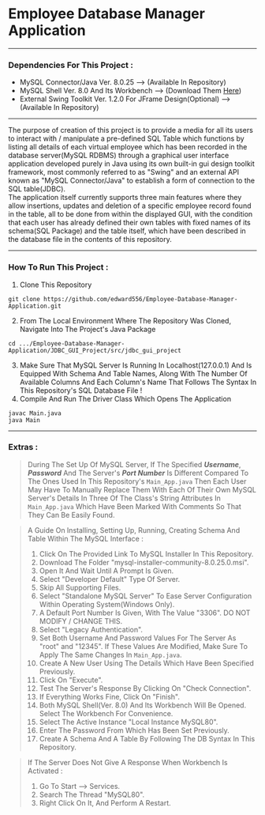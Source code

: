 # Employee Database Manager Application
<hr>

### Dependencies For This Project :
- MySQL Connector/Java Ver. 8.0.25                              --> (Available In Repository)
- MySQL Shell Ver. 8.0 And Its Workbench                        --> (Download Them [Here](https://dev.mysql.com/downloads/installer/))
- External Swing Toolkit Ver. 1.2.0 For JFrame Design(Optional) --> (Available In Repository)
<hr>

The purpose of creation of this project is to provide a media for all its users to interact with / manipulate a pre-defined SQL Table which functions by listing all details of each virtual employee which has been recorded in the database server(MySQL RDBMS) through a graphical user interface application developed purely in Java using its own built-in gui design toolkit framework, most commonly referred to as "Swing" and an external API known as "MySQL Connector/Java" to establish a form of connection to the SQL table(JDBC).
<br>
The application itself currently supports three main features where they allow insertions, updates and deletion of a specific employee record found in the table, all to be done from within the displayed GUI, with the condition that each user has already defined their own tables with fixed names of its schema(SQL Package) and the table itself, which have been described in the database file in the contents of this repository.
<hr>

### How To Run This Project :
1. Clone This Repository 
```
git clone https://github.com/edward556/Employee-Database-Manager-Application.git
```
2. From The Local Environment Where The Repository Was Cloned, Navigate Into The Project's Java Package
```
cd .../Employee-Database-Manager-Application/JDBC_GUI_Project/src/jdbc_gui_project
```
3. Make Sure That MySQL Server Is Running In Localhost(127.0.0.1) And Is Equipped With Schema And Table Names, Along With The Number Of Available Columns And Each Column's Name That Follows The Syntax In This Repository's SQL Database File !
4. Compile And Run The Driver Class Which Opens The Application 
```
javac Main.java
java Main
```
<hr>

### Extras :
> During The Set Up Of MySQL Server, If The Specified ***Username***, ***Password*** And The Server's ***Port Number*** Is Different     Compared To The Ones Used In This Repository's `Main_App.java` Then Each User May Have To Manually Replace Them With Each Of Their Own MySQL Server's Details In Three Of The Class's String Attributes In `Main_App.java` Which Have Been Marked With Comments So That They Can Be Easily Found.

> A Guide On Installing, Setting Up, Running, Creating Schema And Table Within The MySQL Interface :
> 1. Click On The Provided Link To MySQL Installer In This Repository.
> 2. Download The Folder "mysql-installer-community-8.0.25.0.msi".
> 3. Open It And Wait Until A Prompt Is Given.
> 4. Select "Developer Default" Type Of Server.
> 5. Skip All Supporting Files.
> 6. Select "Standalone MySQL Server" To Ease Server Configuration Within Operating System(Windows Only).
> 7. A Default Port Number Is Given, With The Value "3306". DO NOT MODIFY / CHANGE THIS.
> 8. Select "Legacy Authentication".
> 9. Set Both Username And Password Values For The Server As "root" and "12345". If These Values Are Modified, Make Sure To Apply The Same Changes In `Main_App.java`.
> 10. Create A New User Using The Details Which Have Been Specified Previously.
> 11. Click On "Execute".
> 12. Test The Server's Response By Clicking On "Check Connection".
> 13. If Everything Works Fine, Click On "Finish".
> 14. Both MySQL Shell(Ver. 8.0) And Its Workbench Will Be Opened. Select The Workbench For Convenience.
> 15. Select The Active Instance "Local Instance MySQL80".
> 16. Enter The Password From Which Has Been Set Previously.
> 17. Create A Schema And A Table By Following The DB Syntax In This Repository.

> If The Server Does Not Give A Response When Workbench Is Activated :
> 1. Go To Start --> Services.
> 2. Search The Thread "MySQL80".
> 3. Right Click On It, And Perform A Restart.
